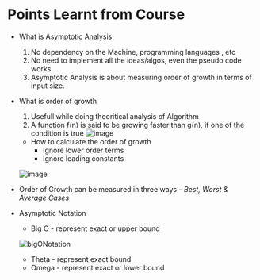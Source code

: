 # Points Learnt from Course
- What is Asymptotic Analysis

    1. No dependency on the Machine, programming languages , etc
    2. No need to implement all the ideas/algos, even the pseudo code works
    3. Asymptotic Analysis is about measuring order of growth in terms of input size. 

- What is order of growth
    1. Usefull while doing theoritical analysis of Algorithm
    2. A function f(n) is said to be growing faster than g(n), if one of the condition is true
![image](https://user-images.githubusercontent.com/11685096/147967217-d3737bd0-cd28-449c-a8c1-87a276759044.png)


    - How to calculate the order of growth
        - Ignore lower order terms
        - Ignore leading constants
        
    ![image](https://user-images.githubusercontent.com/11685096/147967260-4c0d1c10-c233-41be-b914-07669bbf7f5c.png)

- Order of Growth can be measured in three ways - *Best, Worst & Average Cases*
- Asymptotic Notation
    - Big O - represent exact or upper bound
    
    ![bigONotation](https://user-images.githubusercontent.com/11685096/148276958-f5933984-9628-4682-b5e3-a31c491c1633.jpeg)
    - Theta - represent exact bound
    - Omega - represent exact or lower bound
